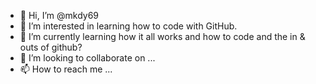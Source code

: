 - 👋 Hi, I’m @mkdy69
- 👀 I’m interested in learning how to code with GitHub. 
- 🌱 I’m currently learning how it all works and how to code and the in & outs of github? 
- 💞️ I’m looking to collaborate on ...
- 📫 How to reach me ...

<!---
mkdy69/mkdy69 is a ✨ special ✨ repository because its `README.md` (this file) appears on your GitHub profile.
You can click the Preview link to take a look at your changes.
--->
